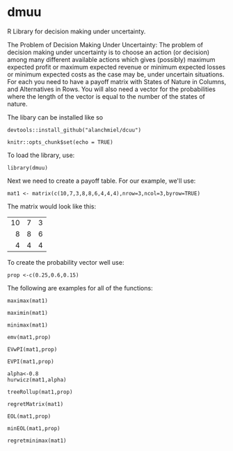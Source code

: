 # dmuu
R Library for decision making under uncertainty.

The Problem of Decision Making Under Uncertainty: The problem of decision making under uncertainty is to choose an action (or decision) among many different available actions which gives (possibly) maximum expected profit or maximum expected revenue or minimum expected losses or minimum expected costs as the case may be, under uncertain situations. For each you need to have a payoff matrix with States of Nature in Columns, and Alternatives in Rows. You will also need a vector for the probabilities where the length of the vector is equal to the number of the states of nature.


The libary can be installed like so 
```
devtools::install_github("alanchmiel/dcuu")
```

```{r setup, include=FALSE}
knitr::opts_chunk$set(echo = TRUE)
```

To load the library, use:
```
library(dmuu)
```
Next we need to create a payoff table. For our example, we'll use:
```
mat1 <- matrix(c(10,7,3,8,8,6,4,4,4),nrow=3,ncol=3,byrow=TRUE)
```
The matrix would look like this:

|   |   |   |
|--:|--:|--:|
| 10|  7|  3|
|  8|  8|  6|
|  4|  4|  4|

To create the probability vector well use:
```
prop <-c(0.25,0.6,0.15)
```

The following are examples for all of the functions:

```{r}
maximax(mat1)
```

```{r}
maximin(mat1)
```

```{r}
minimax(mat1)
```

```{r}
emv(mat1,prop)
```

```{r}
EVwPI(mat1,prop)
```


```{r}
EVPI(mat1,prop)
```


```{r}
alpha<-0.8
hurwicz(mat1,alpha)
```


```{r}
treeRollup(mat1,prop)
```

```{r}
regretMatrix(mat1)
```

```{r}
EOL(mat1,prop)
```


```{r}
minEOL(mat1,prop)
```


```{r}
regretminimax(mat1)
```
